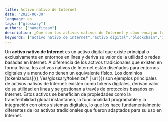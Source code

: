 ```yaml
---
title: Activo nativo de Internet
date: '2025-06-30'
language: es
tags: ["glossary"]
authors: ["namefiteam"]
description: ¿Qué son los activos nativos de Internet y cómo encajan los dominios en esta categoría?
keywords: ["activo nativo de internet","activo digital","blockchain","internet nativo","dominios tokenizados"]
---
```


Un **activo nativo de Internet** es un activo digital que existe principal o exclusivamente en entornos en línea y deriva su valor de la utilidad o redes basadas en Internet. A diferencia de los activos tradicionales que existen en forma física, los activos nativos de Internet están diseñados para entornos digitales y a menudo no tienen un equivalente físico. Los dominios [tokenizados]({{ '/es/glossary/tokenize/' | url }}) son ejemplos principales de activos nativos de Internet: existen como tokens digitales, derivan valor de su utilidad en línea y se gestionan a través de protocolos basados en Internet. Estos activos se benefician de propiedades como la transferibilidad global instantánea, la funcionalidad programable y la integración con otros sistemas digitales, lo que los hace fundamentalmente diferentes de los activos tradicionales que fueron adaptados para su uso en Internet.
